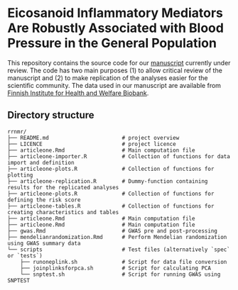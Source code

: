 # Eicosanoid Inflammatory Mediators Are Robustly Associated with Blood Pressure in the General Population

This repository contains the source code for our [manuscript](https://doi.org/10.1101/2020.02.08.20021022) currently under review. The code has two main purposes (1) to allow critical review of the manuscript and (2) to make replication of the analyses easier for the scientific community. The data used in our manuscript are available from [Finnish Institute for Health and Welfare Biobank](https://thl.fi/en/web/thl-biobank).

## Directory structure

````
rrnmr/
├── README.md                       # project overview
├── LICENCE                         # project licence
├── articleone.Rmd                  # Main computation file
├── articleone-importer.R           # Collection of functions for data import and definition
├── articleone-plots.R              # Collection of functions for plotting
├── articleone-replication.R        # Dummy-function containing results for the replicated analyses
├── articleone-plots.R              # Collection of functions for defining the risk score
├── articleone-tables.R             # Collection of functions for creating characteristics and tables
├── articleone.Rmd                  # Main computation file
├── articleone.Rmd                  # Main computation file
├── gwas.Rmd                        # GWAS pre and post-processing
├── mendelianrandomization.Rmd      # Perform Mendelian randomization using GWAS summary data
└── scripts                         # Test files (alternatively `spec` or `tests`)
    ├── runoneplink.sh              # Script for data file conversion
    ├── joinplinksforpca.sh         # Script for calculating PCA
    └── snptest.sh                  # Script for running GWAS using SNPTEST
````
